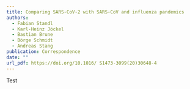 ```yaml
---
title: Comparing SARS-CoV-2 with SARS-CoV and influenza pandemics
authors:
  - Fabian Standl
  - Karl-Heinz Jöckel
  - Bastian Brune
  - Börge Schmidt
  - Andreas Stang
publication: Correspondence
date: ""
url_pdf: https://doi.org/10.1016/ S1473-3099(20)30648-4
---
```

Test